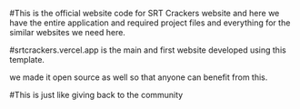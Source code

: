 #This is the official website code for SRT Crackers website and here we have the entire application and required project files and everything for the similar websites we need here.


#srtcrackers.vercel.app is the main and first website developed using this template.

we made it open source as well so that anyone can benefit from this.

#This is just like giving back to the community

